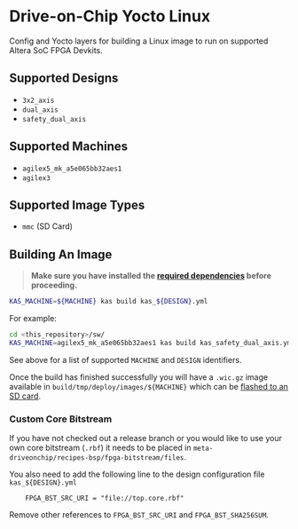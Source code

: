 # Drive-on-Chip Yocto Linux
Config and Yocto layers for building a Linux image to run on supported Altera SoC FPGA Devkits.

## Supported Designs
 - `3x2_axis`
 - `dual_axis`
 - `safety_dual_axis`

## Supported Machines

 - `agilex5_mk_a5e065bb32aes1`
 - `agilex3`

## Supported Image Types

 - `mmc` (SD Card)

## Building An Image
 > **Make sure you have installed the [required dependencies](meta-altera-fpga/README.md#dependencies) before proceeding.**

```bash
KAS_MACHINE=${MACHINE} kas build kas_${DESIGN}.yml
```
For example:

```bash
cd <this_repository>/sw/
KAS_MACHINE=agilex5_mk_a5e065bb32aes1 kas build kas_safety_dual_axis.yml
```

See above for a list of supported `MACHINE` and `DESIGN` identifiers.

Once the build has finished successfully you will have a `.wic.gz` image available in `build/tmp/deploy/images/${MACHINE}` which can be [flashed to an SD card](meta-altera-fpga/docs/flash_sd_card.md).

### Custom Core Bitstream

If you have not checked out a release branch or you would like to use your own core bitstream (`.rbf`) it needs to be placed in `meta-driveonchip/recipes-bsp/fpga-bitstream/files`.

You also need to add the following line to the design configuration file `kas_${DESIGN}.yml`

```
    FPGA_BST_SRC_URI = "file://top.core.rbf"
```

Remove other references to `FPGA_BST_SRC_URI` and `FPGA_BST_SHA256SUM`.

